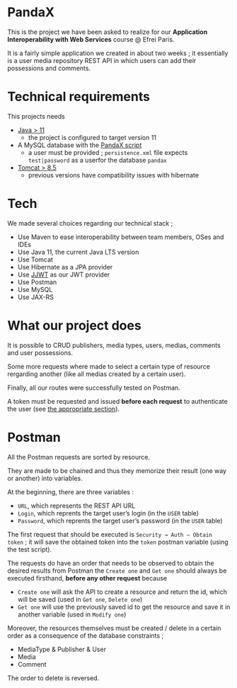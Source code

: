# PandaX

This is the project we have been asked to realize for our **Application Interoperability with Web Services** course @ Efrei Paris.

It is a fairly simple application we created in about two weeks ; it essentially is a user media repository REST API in which users can add their possessions and comments.

# Technical requirements

This projects needs
- [Java > 11](https://www.oracle.com/technetwork/java/javase/downloads/jdk13-downloads-5672538.html) 
  - the project is configured to target version 11
- A MySQL database with the [PandaX script](./resources/pandax.sql)
  - a user must be provided ; `persistence.xml` file expects `test|password` as a userfor the database `pandax`
- [Tomcat > 8.5](https://tomcat.apache.org/download-90.cgi)
  - previous versions have compatibility issues with hibernate

# Tech

We made several choices regarding our technical stack ;
- Use Maven to ease interoperability between team members, OSes and IDEs
- Use Java 11, the current Java LTS version
- Use Tomcat
- Use Hibernate as a JPA provider
- Use [JJWT](https://github.com/jwtk/jjwt) as our JWT provider
- Use Postman
- Use MySQL
- Use JAX-RS

# What our project does

It is possible to CRUD publishers, media types, users, medias, comments and user possessions.

Some more requests where made to select a certain type of resource rergarding another (like all medias created by a certain user).

Finally, all our routes were successfully tested on Postman.

A token must be requested and issued **before each request** to authenticate the user (see [the appropriate section](#postman)).

# Postman

All the Postman requests are sorted by resource.

They are made to be chained and thus they memorize their result (one way or another) into variables.

At the beginning, there are three variables :
- `URL`, which represents the REST API URL
- `Login`, which reprents the target user’s login (in the `USER` table)
- `Password`, which reprents the target user’s password (in the `USER` table)

The first request that should be executed is `Security → Auth – Obtain token` ; it will save the obtained token into the `token` postman variable (using the test script).

The requests do have an order that needs to be observed to obtain the desired results from Postman the `Create one` and `Get one` should always be executed firsthand, **before any other request** because
- `Create one` will ask the API to create a resource and return the id, which will be saved (used in `Get one`, `Delete one`)
- `Get one` will use the previously saved id to get the resource and save it in another variable (used in `Modify one`)

Moreover, the resources themselves must be created / delete in a certain order as a consequence of the database constraints ;
- MediaType & Publisher & User
- Media
- Comment

The order to delete is reversed.
